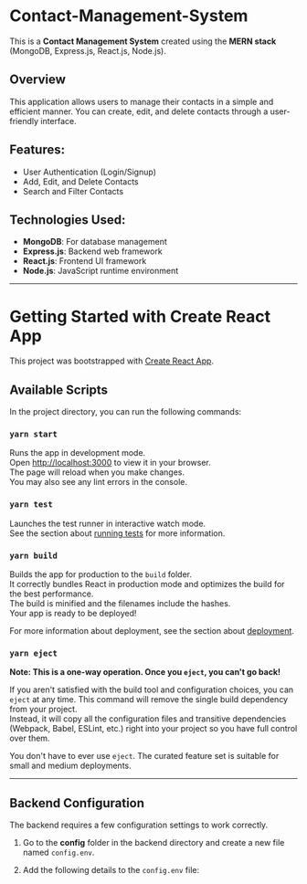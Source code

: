# Contact-Management-System

This is a **Contact Management System** created using the **MERN stack** (MongoDB, Express.js, React.js, Node.js).

## Overview
This application allows users to manage their contacts in a simple and efficient manner. You can create, edit, and delete contacts through a user-friendly interface.

## Features:
- User Authentication (Login/Signup)
- Add, Edit, and Delete Contacts
- Search and Filter Contacts

## Technologies Used:
- **MongoDB**: For database management
- **Express.js**: Backend web framework
- **React.js**: Frontend UI framework
- **Node.js**: JavaScript runtime environment

---

# Getting Started with Create React App

This project was bootstrapped with [Create React App](https://github.com/facebook/create-react-app).

## Available Scripts

In the project directory, you can run the following commands:

### `yarn start`
Runs the app in development mode.\
Open [http://localhost:3000](http://localhost:3000) to view it in your browser.\
The page will reload when you make changes.\
You may also see any lint errors in the console.

### `yarn test`
Launches the test runner in interactive watch mode.\
See the section about [running tests](https://facebook.github.io/create-react-app/docs/running-tests) for more information.

### `yarn build`
Builds the app for production to the `build` folder.\
It correctly bundles React in production mode and optimizes the build for the best performance.\
The build is minified and the filenames include the hashes.\
Your app is ready to be deployed!

For more information about deployment, see the section about [deployment](https://facebook.github.io/create-react-app/docs/deployment).

### `yarn eject`
**Note: This is a one-way operation. Once you `eject`, you can't go back!**

If you aren't satisfied with the build tool and configuration choices, you can `eject` at any time. This command will remove the single build dependency from your project.\
Instead, it will copy all the configuration files and transitive dependencies (Webpack, Babel, ESLint, etc.) right into your project so you have full control over them.

You don't have to ever use `eject`. The curated feature set is suitable for small and medium deployments.

---

## Backend Configuration

The backend requires a few configuration settings to work correctly.

1. Go to the **config** folder in the backend directory and create a new file named `config.env`.

2. Add the following details to the `config.env` file: